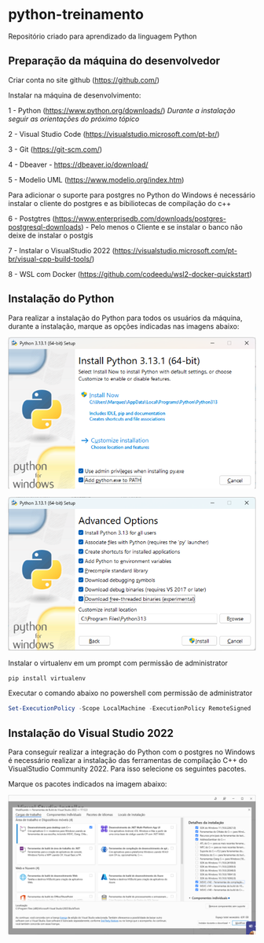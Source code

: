 # python-treinamento

Repositório criado para aprendizado da linguagem Python

## Preparação da máquina do desenvolvedor

Criar conta no site github (https://github.com/)

Instalar na máquina de desenvolvimento:

1 - Python (https://www.python.org/downloads/) *Durante a instalação seguir as orientações do próximo tópico*

2 - Visual Studio Code (https://visualstudio.microsoft.com/pt-br/)

3 - Git (https://git-scm.com/)

4 - Dbeaver - https://dbeaver.io/download/

5 - Modelio UML (https://www.modelio.org/index.htm)

Para adicionar o suporte para postgres no Python do Windows é necessário instalar o cliente do postgres e as bibiliotecas de compilação do c++

6 - Postgtres (https://www.enterprisedb.com/downloads/postgres-postgresql-downloads) - Pelo menos o Cliente e se instalar o banco não deixe de instalar o postgis

7 - Instalar o VisualStudio 2022 (https://visualstudio.microsoft.com/pt-br/visual-cpp-build-tools/)

8 - WSL com Docker (https://github.com/codeedu/wsl2-docker-quickstart)


## Instalação do Python

Para realizar a instalação do Python para todos os usuários da máquina, durante a instalação, marque as opções indicadas nas imagens abaixo:

![Instalação Python 1](assets/images/python1.png)

![Instalação Python 2](assets/images/python2.png)

Instalar o virtualenv em um prompt com permissão de administrator
```bash
pip install virtualenv
```

Executar o comando abaixo no powershell com permissão de administrator

```powershell
Set-ExecutionPolicy -Scope LocalMachine -ExecutionPolicy RemoteSigned
```

## Instalação do Visual Studio 2022

Para conseguir realizar a integração do Python com o postgres no Windows é necessário realizar a instalação das ferramentas de compilação C++ do VisualStudio Community 2022. Para isso selecione os seguintes pacotes.

Marque os pacotes indicados na imagem abaixo:

![Instalação Visual Studio 2022](assets/images/visualstudio1.png)
